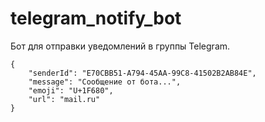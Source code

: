# telegram_notify_bot
Бот для отправки уведомлений в группы Telegram.


    {
    	"senderId": "E70CBB51-A794-45AA-99C8-41502B2AB84E",
    	"message": "Сообщение от бота...",
    	"emoji": "U+1F680",
    	"url": "mail.ru"
    }
